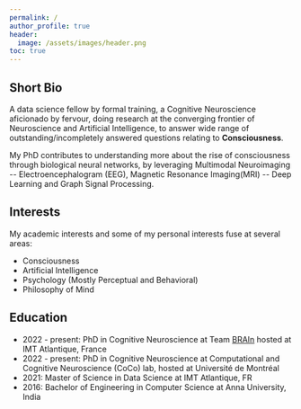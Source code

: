 ```yaml
---
permalink: /
author_profile: true
header:
  image: /assets/images/header.png
toc: true
---
```



## Short Bio
A data science fellow by formal training, a Cognitive Neuroscience aficionado by fervour, doing research at the converging frontier of Neuroscience and Artificial Intelligence, to answer wide range of outstanding/incompletely answered questions relating to **Consciousness**.

My PhD contributes to understanding more about the rise of consciousness through biological neural networks,
by leveraging Multimodal Neuroimaging -- Electroencephalogram (EEG), Magnetic Resonance Imaging(MRI) -- Deep Learning and Graph Signal Processing.

## Interests
My academic interests and some of my personal interests fuse at several areas: 
* Consciousness
* Artificial Intelligence
* Psychology (Mostly Perceptual and Behavioral)
* Philosophy of Mind

## Education
* 2022 - present: PhD in Cognitive Neuroscience at Team [BRAIn](<http://brain.bzh>) hosted at IMT Atlantique, France
* 2022 - present: PhD in Cognitive Neuroscience at Computational and Cognitive Neuroscience (CoCo) lab, hosted at Université de Montréal
* 2021: Master of Science in Data Science at IMT Atlantique, FR
* 2016: Bachelor of Engineering in Computer Science at Anna University, India